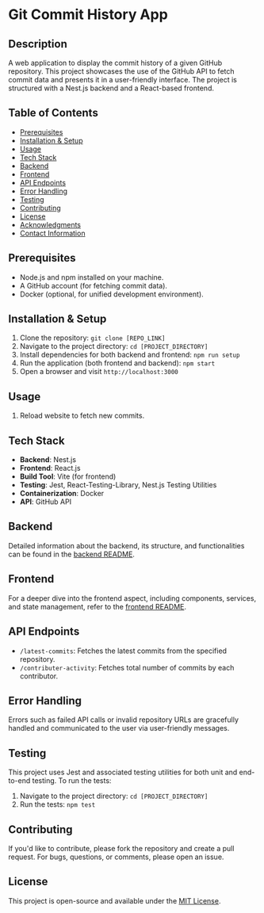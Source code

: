 # Git Commit History App

## Description
A web application to display the commit history of a given GitHub repository. This project showcases the use of the GitHub API to fetch commit data and presents it in a user-friendly interface. The project is structured with a Nest.js backend and a React-based frontend.

## Table of Contents
- [Prerequisites](#prerequisites)
- [Installation & Setup](#installation--setup)
- [Usage](#usage)
- [Tech Stack](#tech-stack)
- [Backend](#backend)
- [Frontend](#frontend)
- [API Endpoints](#api-endpoints)
- [Error Handling](#error-handling)
- [Testing](#testing)
- [Contributing](#contributing)
- [License](#license)
- [Acknowledgments](#acknowledgments)
- [Contact Information](#contact-information)

## Prerequisites
- Node.js and npm installed on your machine.
- A GitHub account (for fetching commit data).
- Docker (optional, for unified development environment).

## Installation & Setup
1. Clone the repository: `git clone [REPO_LINK]`
2. Navigate to the project directory: `cd [PROJECT_DIRECTORY]`
3. Install dependencies for both backend and frontend: `npm run setup`
4. Run the application (both frontend and backend): `npm start`
5. Open a browser and visit `http://localhost:3000` 

## Usage
1. Reload website to fetch new commits.

## Tech Stack
- **Backend**: Nest.js
- **Frontend**: React.js
- **Build Tool**: Vite (for frontend)
- **Testing**: Jest, React-Testing-Library, Nest.js Testing Utilities
- **Containerization**: Docker
- **API**: GitHub API

## Backend
Detailed information about the backend, its structure, and functionalities can be found in the [backend README](./backend/README.md).

## Frontend
For a deeper dive into the frontend aspect, including components, services, and state management, refer to the [frontend README](./frontend/README.md).

## API Endpoints
- `/latest-commits`: Fetches the latest commits from the specified repository.
- `/contributer-activity`: Fetches total number of commits by each contributor.

## Error Handling
Errors such as failed API calls or invalid repository URLs are gracefully handled and communicated to the user via user-friendly messages.

## Testing
This project uses Jest and associated testing utilities for both unit and end-to-end testing. To run the tests:
1. Navigate to the project directory: `cd [PROJECT_DIRECTORY]`
2. Run the tests: `npm test`

## Contributing
If you'd like to contribute, please fork the repository and create a pull request. For bugs, questions, or comments, please open an issue.

## License
This project is open-source and available under the [MIT License](LICENSE).

